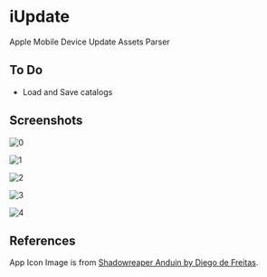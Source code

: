 # iUpdate

Apple Mobile Device Update Assets Parser

## To Do

- Load and Save catalogs

## Screenshots

![0](images/0.png)

![1](images/1.png)

![2](images/2.png)

![3](images/3.png)

![4](images/4.png)

## References

App Icon Image is from [Shadowreaper Anduin by Diego de Freitas](https://www.artstation.com/artwork/J5Bam).
